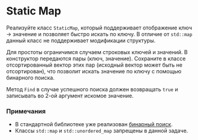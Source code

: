 # Static Map

Реализуйте класс `StaticMap`, который поддерживает отображение ключ -> значение и позволяет быстро искать по ключу.
В отличие от `std::map` данный класс не поддерживает модификации структуры.

Для простоты ограничимся случаем строковых ключей и значений. В конструктор передаются пары (ключ, значение). Сохраните в классе
отсортированный вектор этих пар (исходный вектор может быть не отсортирован), что позволит искать значение по ключу с помощью бинарного
поиска.

Метод `Find` в случае успешного поиска должен возвращать `true` и записывать во 2-ой аргумент искомое значение.

### Примечания

* В стандартной библиотеке уже реализован [бинарный поиск](https://en.cppreference.com/w/cpp/algorithm/lower_bound).
* Классы `std::map` и `std::unordered_map` запрещены в данной задаче.
